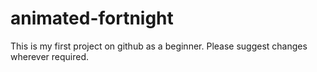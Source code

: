 # animated-fortnight
This is my first project on github as a beginner. Please suggest changes wherever required.
